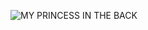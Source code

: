 ![MY PRINCESS  IN THE BACK](https://github.com/user-attachments/assets/13a00d5c-14ac-4aeb-9a5a-3c5984ec7f7f)
